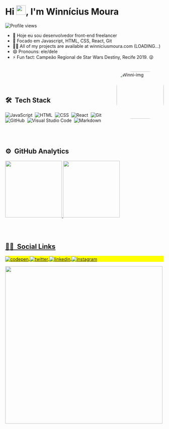   <h1 align="left">Hi <img src="https://raw.githubusercontent.com/kaueMarques/kaueMarques/master/hi.gif" width="30px">, I'm Winnícius Moura</h1>
  <p align="left"> <img src="https://komarev.com/ghpvc/?username=winnicius-moura&color=blue" alt="Profile views" /> </p>
  
  
- 🔭 Hoje eu sou desenvolvedor front-end freelancer
- 🌱 Focado em Javascript, HTML, CSS, React, Git
- 👨‍💻 All of my projects are available at winniciusmoura.com (LOADING...)
- 😄 Pronouns: ele/dele
- ⚡ Fun fact: Campeão Regional de Star Wars Destiny, Recife 2019. 😜

 <div style="display: inline_block"><br>
  <img align="right" alt="Winni-img" height="150" style="border-radius:50px;" src="https://raw.githubusercontent.com/gist/Winnicius-Moura/0304825ed4550e9b21187d66cbb05046/raw/3a0777dc2c51d73d44396972a4f89939b4240486/githubimg.svg">
</div>

  
<br><br>

## 🛠 &nbsp;Tech Stack

![JavaScript](https://img.shields.io/badge/-JavaScript-05122A?style=flat&logo=javascript)&nbsp;
![HTML](https://img.shields.io/badge/-HTML-05122A?style=flat&logo=HTML5)&nbsp;
![CSS](https://img.shields.io/badge/-CSS-05122A?style=flat&logo=CSS3&logoColor=1572B6)&nbsp;
![React](https://img.shields.io/badge/-React-05122A?style=flat&logo=react)&nbsp;
![Git](https://img.shields.io/badge/-Git-05122A?style=flat&logo=git)&nbsp;
![GitHub](https://img.shields.io/badge/-GitHub-05122A?style=flat&logo=github)&nbsp;
![Visual Studio Code](https://img.shields.io/badge/-Visual%20Studio%20Code-05122A?style=flat&logo=visual-studio-code&logoColor=007ACC)&nbsp;
![Markdown](https://img.shields.io/badge/-Markdown-05122A?style=flat&logo=markdown)&nbsp;

<br><br>

## ⚙️ &nbsp;GitHub Analytics

<div align="left">
  <a href="https://github.com/winnicius-moura">
  <img height="180em" src="https://github-readme-stats.vercel.app/api?username=winnicius-moura&show_icons=true&theme=dark&include_all_commits=true&count_private=true"/>
  <img height="180em" src="https://github-readme-stats.vercel.app/api/top-langs/?username=winnicius-moura&layout=compact&langs_count=7&theme=dark"/>
</div>
  

<br><br>

## 🧔🏽 &nbsp;Social Links

<p align="left" style="background:yellow">
<a href="https://codepen.io/winnicius-moura" target="_blank">
  <img align="center" src="https://img.shields.io/badge/Codepen-000000?style=for-the-badge&logo=codepen&logoColor=white" alt="codepen"/>
</a>
<a href="https://twitter.com/mourawinni" target="_blank">
  <img align="center" src="https://img.shields.io/badge/Twitter-1DA1F2?style=for-the-badge&logo=twitter&logoColor=white" alt="twitter"/>  
</a>
<a href="https://linkedin.com/in/winnicius-moura" target="_blank">
  <img align="center" src="https://img.shields.io/badge/LinkedIn-0077B5?style=for-the-badge&logo=linkedin&logoColor=white" alt="linkedin"/>
</a>
<a href="https://instagram.com/wnn.m_" target="_blank">
 <img align="center" src="https://img.shields.io/badge/Instagram-E4405F?style=for-the-badge&logo=instagram&logoColor=white" alt="instagram"/>
</a>

</p>

<img width="500em" src="https://github-readme-twitter-gazf.vercel.app/api?id=mourawinni&layout=wide&show_reply=off&show_retweet=off" />

